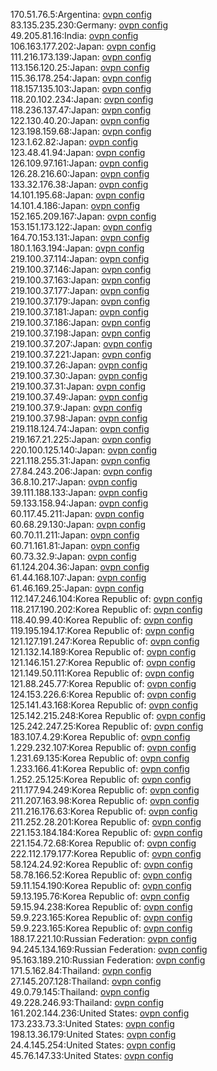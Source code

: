 170.51.76.5:Argentina: [ovpn config](vpn/170_51_76_5.ovpn)  
83.135.235.230:Germany: [ovpn config](vpn/83_135_235_230.ovpn)  
49.205.81.16:India: [ovpn config](vpn/49_205_81_16.ovpn)  
106.163.177.202:Japan: [ovpn config](vpn/106_163_177_202.ovpn)  
111.216.173.139:Japan: [ovpn config](vpn/111_216_173_139.ovpn)  
113.156.120.25:Japan: [ovpn config](vpn/113_156_120_25.ovpn)  
115.36.178.254:Japan: [ovpn config](vpn/115_36_178_254.ovpn)  
118.157.135.103:Japan: [ovpn config](vpn/118_157_135_103.ovpn)  
118.20.102.234:Japan: [ovpn config](vpn/118_20_102_234.ovpn)  
118.236.137.47:Japan: [ovpn config](vpn/118_236_137_47.ovpn)  
122.130.40.20:Japan: [ovpn config](vpn/122_130_40_20.ovpn)  
123.198.159.68:Japan: [ovpn config](vpn/123_198_159_68.ovpn)  
123.1.62.82:Japan: [ovpn config](vpn/123_1_62_82.ovpn)  
123.48.41.94:Japan: [ovpn config](vpn/123_48_41_94.ovpn)  
126.109.97.161:Japan: [ovpn config](vpn/126_109_97_161.ovpn)  
126.28.216.60:Japan: [ovpn config](vpn/126_28_216_60.ovpn)  
133.32.176.38:Japan: [ovpn config](vpn/133_32_176_38.ovpn)  
14.101.195.68:Japan: [ovpn config](vpn/14_101_195_68.ovpn)  
14.101.4.186:Japan: [ovpn config](vpn/14_101_4_186.ovpn)  
152.165.209.167:Japan: [ovpn config](vpn/152_165_209_167.ovpn)  
153.151.173.122:Japan: [ovpn config](vpn/153_151_173_122.ovpn)  
164.70.153.131:Japan: [ovpn config](vpn/164_70_153_131.ovpn)  
180.1.163.194:Japan: [ovpn config](vpn/180_1_163_194.ovpn)  
219.100.37.114:Japan: [ovpn config](vpn/219_100_37_114.ovpn)  
219.100.37.146:Japan: [ovpn config](vpn/219_100_37_146.ovpn)  
219.100.37.163:Japan: [ovpn config](vpn/219_100_37_163.ovpn)  
219.100.37.177:Japan: [ovpn config](vpn/219_100_37_177.ovpn)  
219.100.37.179:Japan: [ovpn config](vpn/219_100_37_179.ovpn)  
219.100.37.181:Japan: [ovpn config](vpn/219_100_37_181.ovpn)  
219.100.37.186:Japan: [ovpn config](vpn/219_100_37_186.ovpn)  
219.100.37.198:Japan: [ovpn config](vpn/219_100_37_198.ovpn)  
219.100.37.207:Japan: [ovpn config](vpn/219_100_37_207.ovpn)  
219.100.37.221:Japan: [ovpn config](vpn/219_100_37_221.ovpn)  
219.100.37.26:Japan: [ovpn config](vpn/219_100_37_26.ovpn)  
219.100.37.30:Japan: [ovpn config](vpn/219_100_37_30.ovpn)  
219.100.37.31:Japan: [ovpn config](vpn/219_100_37_31.ovpn)  
219.100.37.49:Japan: [ovpn config](vpn/219_100_37_49.ovpn)  
219.100.37.9:Japan: [ovpn config](vpn/219_100_37_9.ovpn)  
219.100.37.98:Japan: [ovpn config](vpn/219_100_37_98.ovpn)  
219.118.124.74:Japan: [ovpn config](vpn/219_118_124_74.ovpn)  
219.167.21.225:Japan: [ovpn config](vpn/219_167_21_225.ovpn)  
220.100.125.140:Japan: [ovpn config](vpn/220_100_125_140.ovpn)  
221.118.255.31:Japan: [ovpn config](vpn/221_118_255_31.ovpn)  
27.84.243.206:Japan: [ovpn config](vpn/27_84_243_206.ovpn)  
36.8.10.217:Japan: [ovpn config](vpn/36_8_10_217.ovpn)  
39.111.188.133:Japan: [ovpn config](vpn/39_111_188_133.ovpn)  
59.133.158.94:Japan: [ovpn config](vpn/59_133_158_94.ovpn)  
60.117.45.211:Japan: [ovpn config](vpn/60_117_45_211.ovpn)  
60.68.29.130:Japan: [ovpn config](vpn/60_68_29_130.ovpn)  
60.70.11.211:Japan: [ovpn config](vpn/60_70_11_211.ovpn)  
60.71.161.81:Japan: [ovpn config](vpn/60_71_161_81.ovpn)  
60.73.32.9:Japan: [ovpn config](vpn/60_73_32_9.ovpn)  
61.124.204.36:Japan: [ovpn config](vpn/61_124_204_36.ovpn)  
61.44.168.107:Japan: [ovpn config](vpn/61_44_168_107.ovpn)  
61.46.169.25:Japan: [ovpn config](vpn/61_46_169_25.ovpn)  
112.147.246.104:Korea Republic of: [ovpn config](vpn/112_147_246_104.ovpn)  
118.217.190.202:Korea Republic of: [ovpn config](vpn/118_217_190_202.ovpn)  
118.40.99.40:Korea Republic of: [ovpn config](vpn/118_40_99_40.ovpn)  
119.195.194.17:Korea Republic of: [ovpn config](vpn/119_195_194_17.ovpn)  
121.127.191.247:Korea Republic of: [ovpn config](vpn/121_127_191_247.ovpn)  
121.132.14.189:Korea Republic of: [ovpn config](vpn/121_132_14_189.ovpn)  
121.146.151.27:Korea Republic of: [ovpn config](vpn/121_146_151_27.ovpn)  
121.149.50.111:Korea Republic of: [ovpn config](vpn/121_149_50_111.ovpn)  
121.88.245.77:Korea Republic of: [ovpn config](vpn/121_88_245_77.ovpn)  
124.153.226.6:Korea Republic of: [ovpn config](vpn/124_153_226_6.ovpn)  
125.141.43.168:Korea Republic of: [ovpn config](vpn/125_141_43_168.ovpn)  
125.142.215.248:Korea Republic of: [ovpn config](vpn/125_142_215_248.ovpn)  
125.242.247.25:Korea Republic of: [ovpn config](vpn/125_242_247_25.ovpn)  
183.107.4.29:Korea Republic of: [ovpn config](vpn/183_107_4_29.ovpn)  
1.229.232.107:Korea Republic of: [ovpn config](vpn/1_229_232_107.ovpn)  
1.231.69.135:Korea Republic of: [ovpn config](vpn/1_231_69_135.ovpn)  
1.233.166.41:Korea Republic of: [ovpn config](vpn/1_233_166_41.ovpn)  
1.252.25.125:Korea Republic of: [ovpn config](vpn/1_252_25_125.ovpn)  
211.177.94.249:Korea Republic of: [ovpn config](vpn/211_177_94_249.ovpn)  
211.207.163.98:Korea Republic of: [ovpn config](vpn/211_207_163_98.ovpn)  
211.216.176.63:Korea Republic of: [ovpn config](vpn/211_216_176_63.ovpn)  
211.252.28.201:Korea Republic of: [ovpn config](vpn/211_252_28_201.ovpn)  
221.153.184.184:Korea Republic of: [ovpn config](vpn/221_153_184_184.ovpn)  
221.154.72.68:Korea Republic of: [ovpn config](vpn/221_154_72_68.ovpn)  
222.112.179.177:Korea Republic of: [ovpn config](vpn/222_112_179_177.ovpn)  
58.124.24.92:Korea Republic of: [ovpn config](vpn/58_124_24_92.ovpn)  
58.78.166.52:Korea Republic of: [ovpn config](vpn/58_78_166_52.ovpn)  
59.11.154.190:Korea Republic of: [ovpn config](vpn/59_11_154_190.ovpn)  
59.13.195.76:Korea Republic of: [ovpn config](vpn/59_13_195_76.ovpn)  
59.15.94.238:Korea Republic of: [ovpn config](vpn/59_15_94_238.ovpn)  
59.9.223.165:Korea Republic of: [ovpn config](vpn/59_9_223_165.ovpn)  
59.9.223.165:Korea Republic of: [ovpn config](vpn/59_9_223_165.ovpn)  
188.17.221.10:Russian Federation: [ovpn config](vpn/188_17_221_10.ovpn)  
94.245.134.169:Russian Federation: [ovpn config](vpn/94_245_134_169.ovpn)  
95.163.189.210:Russian Federation: [ovpn config](vpn/95_163_189_210.ovpn)  
171.5.162.84:Thailand: [ovpn config](vpn/171_5_162_84.ovpn)  
27.145.207.128:Thailand: [ovpn config](vpn/27_145_207_128.ovpn)  
49.0.79.145:Thailand: [ovpn config](vpn/49_0_79_145.ovpn)  
49.228.246.93:Thailand: [ovpn config](vpn/49_228_246_93.ovpn)  
161.202.144.236:United States: [ovpn config](vpn/161_202_144_236.ovpn)  
173.233.73.3:United States: [ovpn config](vpn/173_233_73_3.ovpn)  
198.13.36.179:United States: [ovpn config](vpn/198_13_36_179.ovpn)  
24.4.145.254:United States: [ovpn config](vpn/24_4_145_254.ovpn)  
45.76.147.33:United States: [ovpn config](vpn/45_76_147_33.ovpn)  
